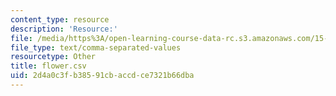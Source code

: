 ```yaml
---
content_type: resource
description: 'Resource:'
file: /media/https%3A/open-learning-course-data-rc.s3.amazonaws.com/15-071-the-analytics-edge-spring-2017/2d4a0c3fb38591cbaccdce7321b66dba_flower.csv
file_type: text/comma-separated-values
resourcetype: Other
title: flower.csv
uid: 2d4a0c3f-b385-91cb-accd-ce7321b66dba
---
```

